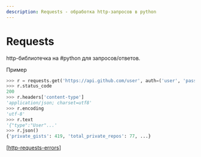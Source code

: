 ```yaml
---
description: Requests - обработка http-запросов в python
---
```

# Requests

http-библиотечка на #python для запросов/ответов.

Пример

```python
>>> r = requests.get('https://api.github.com/user', auth=('user', 'pass'))
>>> r.status_code
200
>>> r.headers['content-type']
'application/json; charset=utf8'
>>> r.encoding
'utf-8'
>>> r.text
'{"type":"User"...'
>>> r.json()
{'private_gists': 419, 'total_private_repos': 77, ...}
```

[[http-requests-errors]]

[//begin]: # "Autogenerated link references for markdown compatibility"
[http-requests-errors]: http-requests-errors "Http-requests"
[//end]: # "Autogenerated link references"